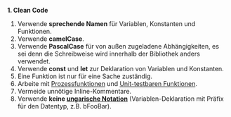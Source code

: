 **1. Clean Code**

1. Verwende **sprechende Namen** für Variablen, Konstanten und Funktionen.
2. Verwende **camelCase**.
3. Verwende **PascalCase** für von außen zugeladene Abhängigkeiten, es sei denn die Schreibweise wird innerhalb der Bibliothek anders verwendet.
4. Verwende **const** und **let** zur Deklaration von Variablen und Konstanten.
5. Eine Funktion ist nur für eine Sache zuständig.
6. Arbeite mit [Prozessfunktionen](unitTests.md) und [Unit-testbaren Funktionen](unitTests.md).
7. Vermeide unnötige Inline-Kommentare.
8. Verwende **keine [ungarische Notation](https://de.wikipedia.org/wiki/Ungarische_Notation)** (Variablen-Deklaration mit Präfix für den Datentyp, z.B. bFooBar).

